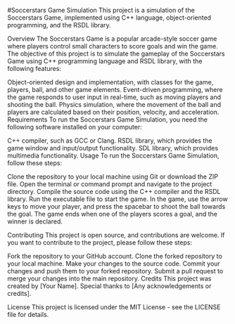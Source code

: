 #Soccerstars Game Simulation
This project is a simulation of the Soccerstars Game, implemented using C++ language, object-oriented programming, and the RSDL library.

Overview
The Soccerstars Game is a popular arcade-style soccer game where players control small characters to score goals and win the game. The objective of this project is to simulate the gameplay of the Soccerstars Game using C++ programming language and RSDL library, with the following features:

Object-oriented design and implementation, with classes for the game, players, ball, and other game elements.
Event-driven programming, where the game responds to user input in real-time, such as moving players and shooting the ball.
Physics simulation, where the movement of the ball and players are calculated based on their position, velocity, and acceleration.
Requirements
To run the Soccerstars Game Simulation, you need the following software installed on your computer:

C++ compiler, such as GCC or Clang.
RSDL library, which provides the game window and input/output functionality.
SDL library, which provides multimedia functionality.
Usage
To run the Soccerstars Game Simulation, follow these steps:

Clone the repository to your local machine using Git or download the ZIP file.
Open the terminal or command prompt and navigate to the project directory.
Compile the source code using the C++ compiler and the RSDL library.
Run the executable file to start the game.
In the game, use the arrow keys to move your player, and press the spacebar to shoot the ball towards the goal. The game ends when one of the players scores a goal, and the winner is declared.

Contributing
This project is open source, and contributions are welcome. If you want to contribute to the project, please follow these steps:

Fork the repository to your GitHub account.
Clone the forked repository to your local machine.
Make your changes to the source code.
Commit your changes and push them to your forked repository.
Submit a pull request to merge your changes into the main repository.
Credits
This project was created by [Your Name]. Special thanks to [Any acknowledgements or credits].

License
This project is licensed under the MIT License - see the LICENSE file for details.
